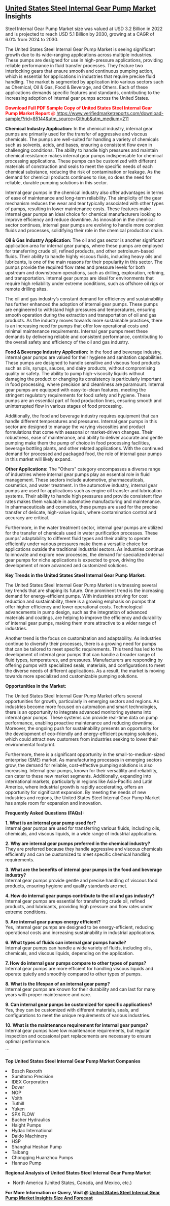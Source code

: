 <h2><a href="https://www.verifiedmarketreports.com/download-sample/?rid=85144&amp;utm_source=Github&amp;utm_medium=211" target="_blank">United States Steel Internal Gear Pump Market</a> Insights</h2><p>Steel Internal Gear Pump Market size was valued at USD 3.2 Billion in 2022 and is projected to reach USD 5.1 Billion by 2030, growing at a CAGR of 6.0% from 2024 to 2030.</p><p><p>The United States Steel Internal Gear Pump Market is seeing significant growth due to its wide-ranging applications across multiple industries. These pumps are designed for use in high-pressure applications, providing reliable performance in fluid transfer processes. They feature two interlocking gears that ensure smooth and continuous pumping action, which is essential for applications in industries that require precise fluid handling. The market is segmented by application into various sectors such as Chemical, Oil & Gas, Food & Beverage, and Others. Each of these applications demands specific features and standards, contributing to the increasing adoption of internal gear pumps across the United States.</p><p><p><span class=""><span style="color: #ff0000;"><strong>Download Full PDF Sample Copy of United States Steel Internal Gear Pump Market Report</strong> @ </span><a href="https://www.verifiedmarketreports.com/download-sample/?rid=85144&amp;utm_source=Github&amp;utm_medium=211" target="_blank">https://www.verifiedmarketreports.com/download-sample/?rid=85144&amp;utm_source=Github&amp;utm_medium=211</a></span></p></p><p><strong>Chemical Industry Application:</strong> In the chemical industry, internal gear pumps are primarily used for the transfer of aggressive and viscous chemicals. The pumps are well-suited for handling a variety of chemicals such as solvents, acids, and bases, ensuring a consistent flow even in challenging conditions. The ability to handle high pressures and maintain chemical resistance makes internal gear pumps indispensable for chemical processing applications. These pumps can be customized with different materials of construction and seals to meet the specific needs of each chemical substance, reducing the risk of contamination or leakage. As the demand for chemical products continues to rise, so does the need for reliable, durable pumping solutions in this sector.<p>Internal gear pumps in the chemical industry also offer advantages in terms of ease of maintenance and long-term reliability. The simplicity of the gear mechanism reduces the wear and tear typically associated with other types of pumps, resulting in lower maintenance costs. These features make internal gear pumps an ideal choice for chemical manufacturers looking to improve efficiency and reduce downtime. As innovation in the chemical sector continues, internal gear pumps are evolving to handle more complex fluids and processes, solidifying their role in the chemical production chain.</p><p><strong>Oil & Gas Industry Application:</strong> The oil and gas sector is another significant application area for internal gear pumps, where these pumps are employed for transferring crude oil, refined products, and other petroleum-based fluids. Their ability to handle highly viscous fluids, including heavy oils and lubricants, is one of the main reasons for their popularity in this sector. The pumps provide the required flow rates and pressure levels for both upstream and downstream operations, such as drilling, exploration, refining, and transportation. Internal gear pumps are ideal for environments that require high reliability under extreme conditions, such as offshore oil rigs or remote drilling sites.<p>The oil and gas industry’s constant demand for efficiency and sustainability has further enhanced the adoption of internal gear pumps. These pumps are engineered to withstand high pressures and temperatures, ensuring smooth operation during the extraction and transportation of oil and gas products. As the industry moves towards more sustainable practices, there is an increasing need for pumps that offer low operational costs and minimal maintenance requirements. Internal gear pumps meet these demands by delivering reliable and consistent performance, contributing to the overall safety and efficiency of the oil and gas industry.</p><p><strong>Food & Beverage Industry Application:</strong> In the food and beverage industry, internal gear pumps are valued for their hygiene and sanitation capabilities. These pumps are designed to handle sensitive and viscous food products such as oils, syrups, sauces, and dairy products, without compromising quality or safety. The ability to pump high-viscosity liquids without damaging the product or changing its consistency is particularly important in food processing, where precision and cleanliness are paramount. Internal gear pumps are equipped with easy-to-clean features, meeting the stringent regulatory requirements for food safety and hygiene. These pumps are an essential part of food production lines, ensuring smooth and uninterrupted flow in various stages of food processing.<p>Additionally, the food and beverage industry requires equipment that can handle different temperatures and pressures. Internal gear pumps in this sector are designed to manage the varying viscosities and product formulations that come with seasonal or market-driven changes. Their robustness, ease of maintenance, and ability to deliver accurate and gentle pumping make them the pump of choice in food processing facilities, beverage bottling plants, and other related applications. With the continued demand for processed and packaged food, the role of internal gear pumps in this market will likely expand.</p><p><strong>Other Applications:</strong> The "Others" category encompasses a diverse range of industries where internal gear pumps play an essential role in fluid management. These sectors include automotive, pharmaceuticals, cosmetics, and water treatment. In the automotive industry, internal gear pumps are used for applications such as engine oil transfer and lubrication systems. Their ability to handle high pressures and provide consistent flow rates makes them valuable in automotive manufacturing and maintenance. In pharmaceuticals and cosmetics, these pumps are used for the precise transfer of delicate, high-value liquids, where contamination control and accuracy are critical.<p>Furthermore, in the water treatment sector, internal gear pumps are utilized for the transfer of chemicals used in water purification processes. These pumps’ adaptability to different fluid types and their ability to operate efficiently under various pressures make them a versatile choice for applications outside the traditional industrial sectors. As industries continue to innovate and explore new processes, the demand for specialized internal gear pumps for niche applications is expected to grow, driving the development of more advanced and customized solutions.</p><p><strong>Key Trends in the United States Steel Internal Gear Pump Market:</strong></p><p>The United States Steel Internal Gear Pump Market is witnessing several key trends that are shaping its future. One prominent trend is the increasing demand for energy-efficient pumps. With industries striving for cost reduction and sustainability, there is a growing emphasis on pumps that offer higher efficiency and lower operational costs. Technological advancements in pump design, such as the integration of advanced materials and coatings, are helping to improve the efficiency and durability of internal gear pumps, making them more attractive to a wider range of industries.</p><p>Another trend is the focus on customization and adaptability. As industries continue to diversify their processes, there is a growing need for pumps that can be tailored to meet specific requirements. This trend has led to the development of internal gear pumps that can handle a broader range of fluid types, temperatures, and pressures. Manufacturers are responding by offering pumps with specialized seals, materials, and configurations to meet the diverse needs of different applications. As a result, the market is moving towards more specialized and customizable pumping solutions.</p><p><strong>Opportunities in the Market:</strong></p><p>The United States Steel Internal Gear Pump Market offers several opportunities for growth, particularly in emerging sectors and regions. As industries become more focused on automation and smart technologies, there is an opportunity to integrate advanced monitoring systems into internal gear pumps. These systems can provide real-time data on pump performance, enabling proactive maintenance and reducing downtime. Moreover, the ongoing push for sustainability presents an opportunity for the development of eco-friendly and energy-efficient pumping solutions, which could attract new customers from industries seeking to lower their environmental footprint.</p><p>Furthermore, there is a significant opportunity in the small-to-medium-sized enterprise (SME) market. As manufacturing processes in emerging sectors grow, the demand for reliable, cost-effective pumping solutions is also increasing. Internal gear pumps, known for their versatility and reliability, can cater to these new market segments. Additionally, expanding into international markets, particularly in regions like Asia-Pacific and Latin America, where industrial growth is rapidly accelerating, offers an opportunity for significant expansion. By meeting the needs of new industries and regions, the United States Steel Internal Gear Pump Market has ample room for expansion and innovation.</p><p><strong>Frequently Asked Questions (FAQs):</strong></p><p><strong>1. What is an internal gear pump used for?</strong><br>Internal gear pumps are used for transferring various fluids, including oils, chemicals, and viscous liquids, in a wide range of industrial applications.</p><p><strong>2. Why are internal gear pumps preferred in the chemical industry?</strong><br>They are preferred because they handle aggressive and viscous chemicals efficiently and can be customized to meet specific chemical handling requirements.</p><p><strong>3. What are the benefits of internal gear pumps in the food and beverage industry?</strong><br>Internal gear pumps provide gentle and precise handling of viscous food products, ensuring hygiene and quality standards are met.</p><p><strong>4. How do internal gear pumps contribute to the oil and gas industry?</strong><br>Internal gear pumps are essential for transferring crude oil, refined products, and lubricants, providing high pressure and flow rates under extreme conditions.</p><p><strong>5. Are internal gear pumps energy efficient?</strong><br>Yes, internal gear pumps are designed to be energy-efficient, reducing operational costs and increasing sustainability in industrial applications.</p><p><strong>6. What types of fluids can internal gear pumps handle?</strong><br>Internal gear pumps can handle a wide variety of fluids, including oils, chemicals, and viscous liquids, depending on the application.</p><p><strong>7. How do internal gear pumps compare to other types of pumps?</strong><br>Internal gear pumps are more efficient for handling viscous liquids and operate quietly and smoothly compared to other types of pumps.</p><p><strong>8. What is the lifespan of an internal gear pump?</strong><br>Internal gear pumps are known for their durability and can last for many years with proper maintenance and care.</p><p><strong>9. Can internal gear pumps be customized for specific applications?</strong><br>Yes, they can be customized with different materials, seals, and configurations to meet the unique requirements of various industries.</p><p><strong>10. What is the maintenance requirement for internal gear pumps?</strong><br>Internal gear pumps have low maintenance requirements, but regular inspection and occasional part replacements are necessary to ensure optimal performance.</p>```</p><p><strong>Top United States Steel Internal Gear Pump Market Companies</strong></p><div data-test-id=""><p><li>Bosch Rexroth</li><li> Sumitomo Precision</li><li> IDEX Corporation</li><li> Dover</li><li> NOP</li><li> Voith</li><li> Tuthill</li><li> Yuken</li><li> SPX FLOW</li><li> Bucher Hydraulics</li><li> Haight Pumps</li><li> Hydac International</li><li> Daido Machinery</li><li> HSP</li><li> Shanghai Heshan Pump</li><li> Taibang</li><li> Chongqing Huanzhou Pumps</li><li> Hannuo Pump</li></p><div><strong>Regional Analysis of&nbsp;United States Steel Internal Gear Pump Market</strong></div><ul><li dir="ltr"><p dir="ltr">North America&nbsp;(United States, Canada, and Mexico, etc.)</p></li></ul><p><strong>For More Information or Query, Visit @&nbsp;</strong><strong><a href="https://www.verifiedmarketreports.com/product/global-steel-internal-gear-pump-market-growth-2019-2024/?utm_source=Github&amp;utm_medium=211" target="_blank">United States Steel Internal Gear Pump Market Insights Size And Forecast</a></strong></p></div>
